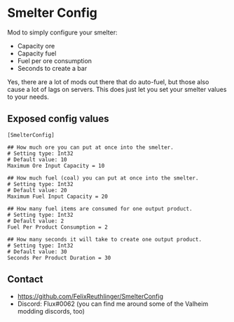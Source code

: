 ﻿# Smelter Config

Mod to simply configure your smelter:
* Capacity ore
* Capacity fuel
* Fuel per ore consumption
* Seconds to create a bar

Yes, there are a lot of mods out there that do auto-fuel, but those also cause a lot of lags on servers.
This does just let you set your smelter values to your needs.

## Exposed config values

```
[SmelterConfig]

## How much ore you can put at once into the smelter.
# Setting type: Int32
# Default value: 10
Maximum Ore Input Capacity = 10

## How much fuel (coal) you can put at once into the smelter.
# Setting type: Int32
# Default value: 20
Maximum Fuel Input Capacity = 20

## How many fuel items are consumed for one output product.
# Setting type: Int32
# Default value: 2
Fuel Per Product Consumption = 2

## How many seconds it will take to create one output product.
# Setting type: Int32
# Default value: 30
Seconds Per Product Duration = 30
```

## Contact

* https://github.com/FelixReuthlinger/SmelterConfig
* Discord: Flux#0062 (you can find me around some of the Valheim modding discords, too)

